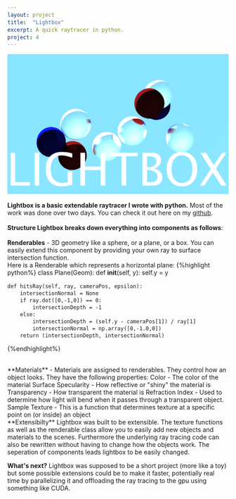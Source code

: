 ```yaml
---
layout: project
title:  "Lightbox"
excerpt: A quick raytracer in python.
project: 4
---
```


<p align="center">
	<img src="/lightbox.png"> 
</p>

**Lightbox is a basic extendable raytracer I wrote with python.** Most of the work was done over two days. You can check it out here on my [github](https://github.com/Mr4k/lightbox).  
<br>
**Structure Lightbox breaks down everything into components as follows**:  
<br>
**Renderables** - 3D geometry like a sphere, or a plane, or a box. You can easily extend this component by providing your own ray to surface intersection function.  
Here is a Renderable which represents a horizontal plane:
{%highlight python%}
class Plane(Geom):
	def __init__(self, y):
		self.y = y

	def hitsRay(self, ray, cameraPos, epsilon):
		intersectionNormal = None
		if ray.dot([0,-1,0]) == 0:
			intersectionDepth = -1
		else:
			intersectionDepth = (self.y - cameraPos[1]) / ray[1]
			intersectionNormal = np.array([0,-1.0,0])
		return (intersectionDepth, intersectionNormal)
{%endhighlight%}



<br>
**Materials** - Materials are assigned to renderables. They control how an object looks. They have the following properties:  
Color - The color of the material  
Surface Specularity - How reflective or "shiny" the material is  
Transparency - How transparent the material is  
Refraction Index - Used to determine how light will bend when it passes through a transparent object.  
Sample Texture - This is a function that determines texture at a specific point on (or inside) an object  
<br>
**Extensibilty**
Lightbox was built to be extensible. The texture functions as well as the renderable class allow you to easily add new objects and materials to the scenes. Furthermore the underlying ray tracing code can also be rewritten without having to change how the objects work. The seperation of components leads lightbox to be easily changed.  
<br>

**What's next?**
Lightbox was supposed to be a short project (more like a toy) but some possible extensions could be to make it faster, potentially real time by parallelizing it and offloading the ray tracing to the gpu using something like CUDA.

